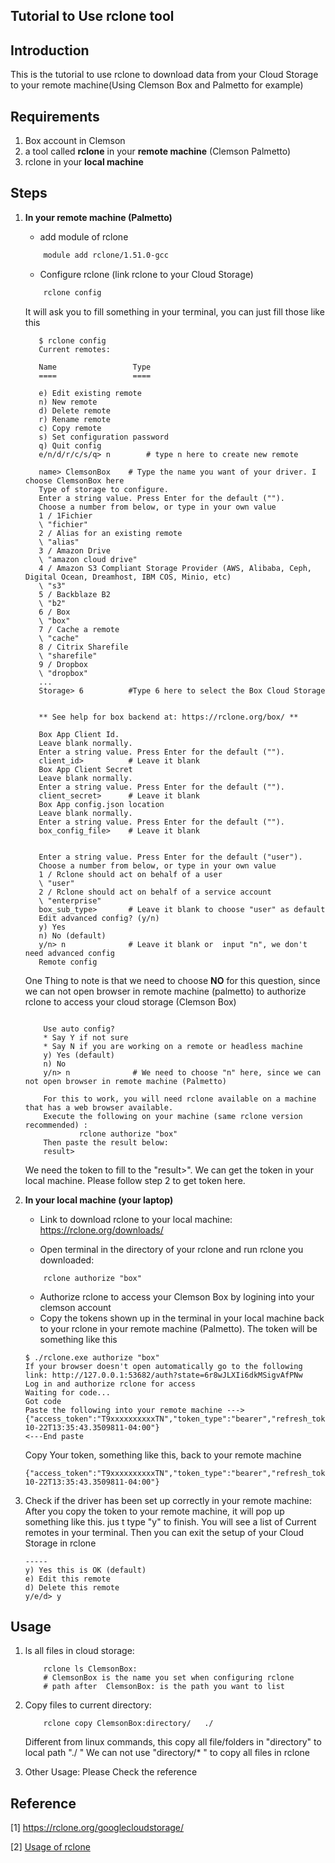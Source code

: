 ## Tutorial to Use rclone tool 

## Introduction
This is the tutorial to use rclone to download data from your Cloud Storage to your remote machine(Using Clemson Box  and Palmetto for example)

## Requirements
1. Box account in Clemson 
2. a tool called **rclone** in your **remote machine** (Clemson Palmetto)
3. rclone in your **local machine** 

## Steps
1. **In your remote machine (Palmetto)**
    + add module of rclone
    ~~~bash
        module add rclone/1.51.0-gcc
    ~~~
    + Configure rclone  (link rclone to your Cloud Storage)
    ~~~ bash
        rclone config
    ~~~
     It will ask you to fill something in your terminal, you can just fill those like this 
     ~~~
        $ rclone config
        Current remotes:

        Name                 Type
        ====                 ====

        e) Edit existing remote
        n) New remote
        d) Delete remote
        r) Rename remote
        c) Copy remote
        s) Set configuration password
        q) Quit config
        e/n/d/r/c/s/q> n        # type n here to create new remote

        name> ClemsonBox    # Type the name you want of your driver. I choose ClemsonBox here
        Type of storage to configure.
        Enter a string value. Press Enter for the default ("").
        Choose a number from below, or type in your own value
        1 / 1Fichier
        \ "fichier"
        2 / Alias for an existing remote
        \ "alias"
        3 / Amazon Drive
        \ "amazon cloud drive"
        4 / Amazon S3 Compliant Storage Provider (AWS, Alibaba, Ceph, Digital Ocean, Dreamhost, IBM COS, Minio, etc)
        \ "s3"
        5 / Backblaze B2
        \ "b2"
        6 / Box
        \ "box"
        7 / Cache a remote
        \ "cache"
        8 / Citrix Sharefile
        \ "sharefile"
        9 / Dropbox
        \ "dropbox"
        ...
        Storage> 6          #Type 6 here to select the Box Cloud Storage


        ** See help for box backend at: https://rclone.org/box/ **

        Box App Client Id.
        Leave blank normally.
        Enter a string value. Press Enter for the default ("").
        client_id>          # Leave it blank
        Box App Client Secret
        Leave blank normally.
        Enter a string value. Press Enter for the default ("").
        client_secret>      # Leave it blank
        Box App config.json location
        Leave blank normally.
        Enter a string value. Press Enter for the default ("").
        box_config_file>    # Leave it blank


        Enter a string value. Press Enter for the default ("user").
        Choose a number from below, or type in your own value
        1 / Rclone should act on behalf of a user
        \ "user"
        2 / Rclone should act on behalf of a service account
        \ "enterprise"
        box_sub_type>       # Leave it blank to choose "user" as default
        Edit advanced config? (y/n)
        y) Yes
        n) No (default)
        y/n> n              # Leave it blank or  input "n", we don't need advanced config
        Remote config
    ~~~

    One Thing to note is that we need to choose **NO** for this question, since we can not open browser in remote machine (palmetto) to authorize rclone to access your cloud storage (Clemson Box)

    ~~~

        Use auto config?
        * Say Y if not sure
        * Say N if you are working on a remote or headless machine
        y) Yes (default)
        n) No
        y/n> n              # We need to choose "n" here, since we can not open browser in remote machine (Palmetto) 

        For this to work, you will need rclone available on a machine that has a web browser available.
        Execute the following on your machine (same rclone version recommended) :
                rclone authorize "box"
        Then paste the result below:
        result> 
     ~~~

     We need the token to fill to the "result>". We can get the token in your local machine. Please follow step 2 to get token here.


2. **In your local machine (your laptop)**
    + Link to download rclone to your local machine:
    https://rclone.org/downloads/

    + Open terminal in the directory of your rclone and run rclone you downloaded:
    ~~~
        rclone authorize "box"
    ~~~
    + Authorize rclone to access your Clemson Box by logining into your clemson account
    + Copy the tokens shown up in the terminal in your local machine back to your rclone in your remote machine (Palmetto). The token will be something like this
    ~~~
    $ ./rclone.exe authorize "box"
    If your browser doesn't open automatically go to the following link: http://127.0.0.1:53682/auth?state=6r8wJLXIi6dkMSigvAfPNw
    Log in and authorize rclone for access
    Waiting for code...
    Got code
    Paste the following into your remote machine --->
    {"access_token":"T9xxxxxxxxxxTN","token_type":"bearer","refresh_token":"0xxxxxxxxxxxxxxxxu","expiry":"2020-10-22T13:35:43.3509811-04:00"}
    <---End paste
    ~~~

    Copy Your token, something like this,  back to  your remote machine
    ~~~
    {"access_token":"T9xxxxxxxxxxTN","token_type":"bearer","refresh_token":"0xxxxxxxxxxxxxxxxu","expiry":"2020-10-22T13:35:43.3509811-04:00"}
    ~~~


3. Check if the driver has been set up correctly in your remote machine:
    After you copy the token to your remote machine, it will pop up something like this. jus t type "y"  to finish. You will see a list of Current remotes in your terminal. Then you can exit the setup of your Cloud Storage in rclone
    ~~~
    -----
    y) Yes this is OK (default)
    e) Edit this remote
    d) Delete this remote
    y/e/d> y
    ~~~



## Usage
1. ls all files in cloud storage:
    ~~~
        rclone ls ClemsonBox:
        # ClemsonBox is the name you set when configuring rclone
        # path after  ClemsonBox: is the path you want to list
    ~~~

2. Copy files to current directory:

    ~~~
        rclone copy ClemsonBox:directory/   ./
    ~~~
    Different from linux commands, this copy all file/folders in "directory" to local path "./ "  We can not use "directory/* " to copy all files in rclone

3. Other Usage:
    Please Check the reference

## Reference
[1] https://rclone.org/googlecloudstorage/

[2] [Usage of rclone](https://rclone.org/docs/)

